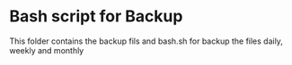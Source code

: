 # Bash script for Backup
This folder contains the backup fils and bash.sh for backup the files daily, weekly and monthly
